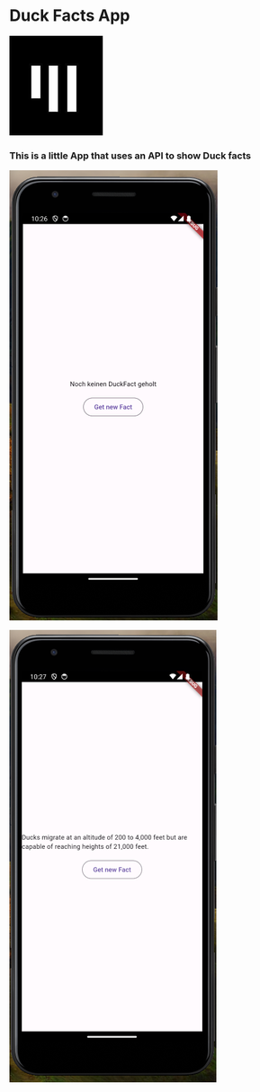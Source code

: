 # Duck Facts App

![app_akademie_logo](assets/md_assets/app_akademie_logo.png)

### This is a little App that uses an API to show Duck facts

![initial_screen](assets/md_assets/initial_screen.png)

![fact_screen](assets/md_assets/fact_screen.png)
